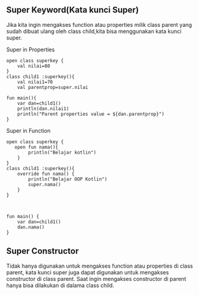 ## Super Keyword(Kata kunci Super)
Jika kita ingin mengakses function atau properties milik class parent yang sudah dibuat ulang oleh class child,kita bisa menggunakan kata kunci super.

Super in Properties
```
open class superkey {
    val nilai=80
}
class child1 :superkey(){
    val nilai1=70
    val parentprop=super.nilai
    
fun main(){
    var dan=child1()
    println(dan.nilai1)
    println("Parent properties value = ${dan.parentprop}")
}
```
Super in Function
```
open class superkey {
   open fun nama(){
        println("Belajar kotlin")
    }
}
class child1 :superkey(){
    override fun nama() {
        println("Belajar OOP Kotlin")
        super.nama()
    }
}



fun main() {
    var dan=child1()
    dan.nama()
}
```
## Super Constructor
Tidak hanya digunakan untuk mengakses function atau properties di class parent,
kata kunci super juga dapat digunakan untuk mengakses constructor di class parent.
Saat ingin mengakses constructor di parent hanya bisa dilakukan di dalama class child.